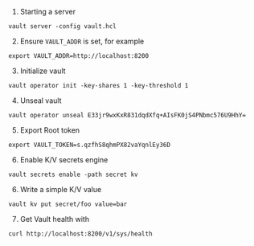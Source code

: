 
1. Starting a server

```
vault server -config vault.hcl
```

2. Ensure `VAULT_ADDR` is set, for example

```
export VAULT_ADDR=http://localhost:8200
```

3. Initialize vault

```
vault operator init -key-shares 1 -key-threshold 1
```

4. Unseal vault

```
vault operator unseal E33jr9wxKxR831dqdXfq+AIsFK0jS4PNbmc576U9HhY=
```

5. Export Root token

```
export VAULT_TOKEN=s.qzfhS8qhmPX82vaYqnlEy36D
```

6. Enable K/V secrets engine

```
vault secrets enable -path secret kv
```

6. Write a simple K/V value

```
vault kv put secret/foo value=bar
```

7. Get Vault health with

```
curl http://localhost:8200/v1/sys/health
```

